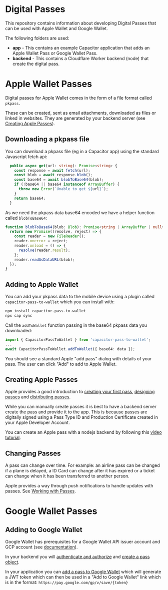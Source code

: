# Digital Passes

This repository contains information about developing Digital Passes that can be used with Apple Wallet and Google Wallet.

The following folders are used:
- **app** - This contains an example Capacitor application that adds an Apple Wallet Pass or Google Wallet Pass.
- **backend** - This contains a Cloudflare Worker backend (node) that create the digital pass.

# Apple Wallet Passes

Digital passes for Apple Wallet comes in the form of a file format called `pkpass`. 

These can be created, sent as email attachments, downloaded as files or linked in websites. They are generated by your backend server (see [Creating Apple Passes](#creating-apple-passes)).


## Downloading a pkpass file
You can download a pkpass file (eg in a Capacitor app) using the standard Javascript fetch api:
```typescript
  public async get(url: string): Promise<string> {
    const response = await fetch(url);
    const blob = await response.blob();
    const base64 = await blobToBase64(blob);
    if (!base64 || base64 instanceof ArrayBuffer) {
      throw new Error(`Unable to get ${url}`);
    }
    return base64;
  }
```

As we need the pkpass data base64 encoded we have a helper function called `blobToBase64`:
```typescript
function blobToBase64(blob: Blob): Promise<string | ArrayBuffer | null> {
  return new Promise((resolve, reject) => {
    const reader = new FileReader();
    reader.onerror = reject;
    reader.onload = () => {
      resolve(reader.result);
    };
    reader.readAsDataURL(blob);
  });
}
```

## Adding to Apple Wallet

You can add your pkpass data to the mobile device using a plugin called `capacitor-pass-to-wallet` which you can install with:

```bash
npm install capacitor-pass-to-wallet
npx cap sync
```

Call the `addToWallet` function passing in the base64 pkpass data you downloaded:

```typescript
import { CapacitorPassToWallet } from 'capacitor-pass-to-wallet';
...
await CapacitorPassToWallet.addToWallet({ base64: data });
```

You should see a standard Apple "add pass" dialog with details of your pass. The user can click "Add" to add to Apple Wallet.

## Creating Apple Passes

Apple provides a good introduction to [creating your first pass](https://developer.apple.com/library/archive/documentation/UserExperience/Conceptual/PassKit_PG/YourFirst.html#//apple_ref/doc/uid/TP40012195-CH2-SW1), [designing passes](https://developer.apple.com/library/archive/documentation/UserExperience/Conceptual/PassKit_PG/Creating.html#//apple_ref/doc/uid/TP40012195-CH4-SW1) and [distributing passes](https://developer.apple.com/library/archive/documentation/UserExperience/Conceptual/PassKit_PG/DistributingPasses.html#//apple_ref/doc/uid/TP40012195-CH11-SW1).

While you can manually create passes it is best to have a backend server create the pass and provide it to the app. This is because passes are digitally signed using a Pass Type ID and Production Certificate created in your Apple Developer Account.

You can create an Apple pass with a nodejs backend by following this [video tutorial](https://www.youtube.com/watch?v=rJZdPoXHtzI).

## Changing Passes
A pass can change over time. For example: an airline pass can be changed if a plane is delayed, a ID Card can change after it has expired or a ticket can change when it has been transferred to another person.

Apple provides a way through push notifications to handle updates with passes. See [Working with Passes](https://developer.apple.com/library/archive/documentation/UserExperience/Conceptual/PassKit_PG/Updating.html#//apple_ref/doc/uid/TP40012195-CH5-SW1).

# Google Wallet Passes

## Adding to Google Wallet

Google Wallet has prerequisites for a Google Wallet API issuer account and GCP account (see [documentation](https://developers.google.com/wallet/generic/web/prerequisites)).

In your backend you will [authenticate and authorize](https://developers.google.com/wallet/generic/web) and [create a pass object](https://developers.google.com/wallet/generic/web#creating_a_passes_object).

In your application you can [add a pass to Google Wallet](https://developers.google.com/wallet/generic/web#saving_to) which will generate a JWT token which can then be used in a "Add to Google Wallet" link which is in the format:
`https://pay.google.com/gp/v/save/{token}`

